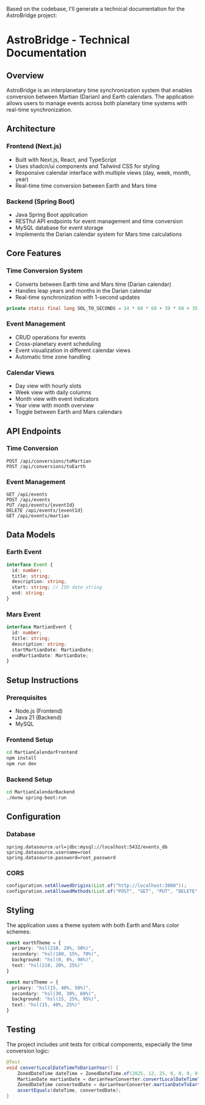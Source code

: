 Based on the codebase, I'll generate a technical documentation for the AstroBridge project:

# AstroBridge - Technical Documentation

## Overview
AstroBridge is an interplanetary time synchronization system that enables conversion between Martian (Darian) and Earth calendars. The application allows users to manage events across both planetary time systems with real-time synchronization.

## Architecture

### Frontend (Next.js)
- Built with Next.js, React, and TypeScript
- Uses shadcn/ui components and Tailwind CSS for styling
- Responsive calendar interface with multiple views (day, week, month, year)
- Real-time time conversion between Earth and Mars time

### Backend (Spring Boot)
- Java Spring Boot application 
- RESTful API endpoints for event management and time conversion
- MySQL database for event storage
- Implements the Darian calendar system for Mars time calculations

## Core Features

### Time Conversion System
- Converts between Earth time and Mars time (Darian calendar)
- Handles leap years and months in the Darian calendar
- Real-time synchronization with 1-second updates

```java
private static final long SOL_TO_SECONDS = 24 * 60 * 60 + 39 * 60 + 35; // Mars day in seconds
```

### Event Management
- CRUD operations for events
- Cross-planetary event scheduling
- Event visualization in different calendar views
- Automatic time zone handling

### Calendar Views
- Day view with hourly slots
- Week view with daily columns
- Month view with event indicators
- Year view with month overview
- Toggle between Earth and Mars calendars

## API Endpoints

### Time Conversion
```
POST /api/conversions/toMartian
POST /api/conversions/toEarth
```

### Event Management
```
GET /api/events
POST /api/events
PUT /api/events/{eventId}
DELETE /api/events/{eventId}
GET /api/events/martian
```

## Data Models

### Earth Event
```typescript
interface Event {
  id: number;
  title: string;
  description: string;
  start: string; // ISO date string
  end: string;
}
```

### Mars Event
```typescript
interface MartianEvent {
  id: number;
  title: string;
  description: string;
  startMartianDate: MartianDate;
  endMartianDate: MartianDate;
}
```

## Setup Instructions

### Prerequisites
- Node.js (Frontend)
- Java 21 (Backend)
- MySQL

### Frontend Setup
```bash
cd MartianCalendarFrontend
npm install
npm run dev
```

### Backend Setup
```bash
cd MartianCalendarBackend
./mvnw spring-boot:run
```

## Configuration

### Database
```properties
spring.datasource.url=jdbc:mysql://localhost:5432/events_db
spring.datasource.username=root
spring.datasource.password=root_password
```

### CORS
```java
configuration.setAllowedOrigins(List.of("http://localhost:3000"));
configuration.setAllowedMethods(List.of("POST", "GET", "PUT", "DELETE", "OPTIONS"));
```

## Styling
The application uses a theme system with both Earth and Mars color schemes:

```typescript
const earthTheme = {
  primary: "hsl(210, 20%, 50%)",
  secondary: "hsl(180, 15%, 70%)",
  background: "hsl(0, 0%, 98%)",
  text: "hsl(210, 20%, 25%)"
}

const marsTheme = {
  primary: "hsl(15, 40%, 50%)",
  secondary: "hsl(30, 30%, 60%)",
  background: "hsl(15, 25%, 95%)",
  text: "hsl(15, 40%, 25%)"
}
```

## Testing
The project includes unit tests for critical components, especially the time conversion logic:

```java
@Test
void convertLocalDateTimeToDarianYear() {
    ZonedDateTime dateTime = ZonedDateTime.of(2025, 12, 25, 0, 0, 0, 0, ZoneId.of("UTC"));
    MartianDate martianDate = darianYearConverter.convertLocalDateTimeToDarianYear(dateTime);
    ZonedDateTime convertedDate = darianYearConverter.martianDateToEarthDate(martianDate);
    assertEquals(dateTime, convertedDate);
}
```